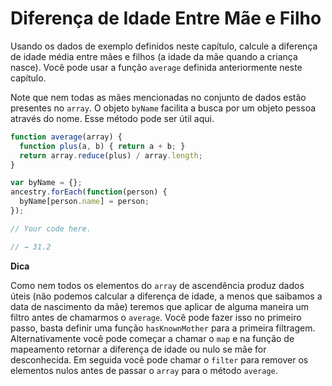 # Diferença de Idade Entre Mãe e Filho

Usando os dados de exemplo definidos neste capítulo, calcule a diferença de idade média entre mães e filhos (a idade da mãe quando a criança nasce). Você pode usar a função `average` definida anteriormente neste capítulo.

Note que nem todas as mães mencionadas no conjunto de dados estão presentes no `array`. O objeto `byName` facilita a busca por um objeto pessoa através do nome. Esse método pode ser útil aqui.

```js
function average(array) {
  function plus(a, b) { return a + b; }
  return array.reduce(plus) / array.length;
}

var byName = {};
ancestry.forEach(function(person) {
  byName[person.name] = person;
});

// Your code here.

// → 31.2
```

**Dica**

Como nem todos os elementos do `array` de ascendência produz dados úteis (não podemos calcular a diferença de idade, a menos que saibamos a data de nascimento da mãe) teremos que aplicar de alguma maneira um filtro antes de chamarmos o `average`. Você pode fazer isso no primeiro passo, basta definir uma função `hasKnownMother` para a primeira filtragem. Alternativamente você pode começar a chamar o `map` e na função de mapeamento retornar a diferença de idade ou nulo se mãe for desconhecida. Em seguida você pode chamar o `filter` para remover os elementos nulos antes de passar o `array` para o método `average`.

